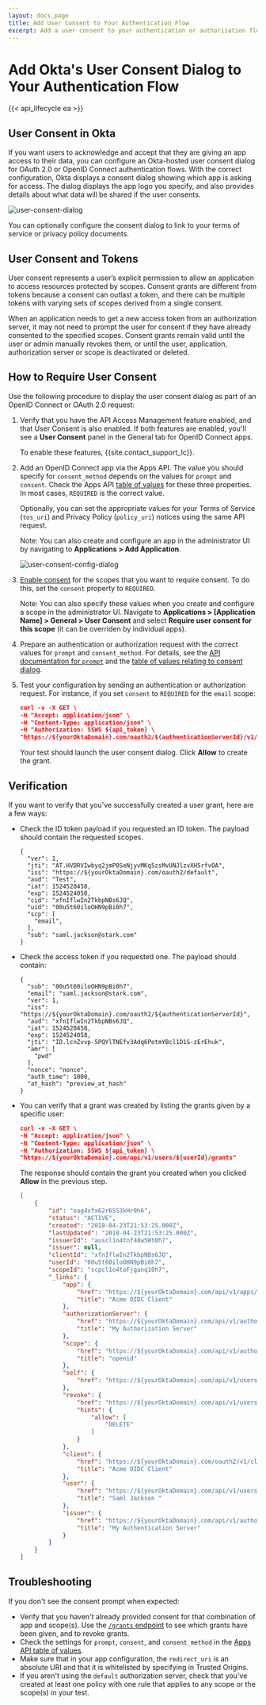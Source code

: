 ```yaml
---
layout: docs_page
title: Add User Consent to Your Authentication Flow
excerpt: Add a user consent to your authentication or authorization flow
---
```

# Add Okta's User Consent Dialog to Your Authentication Flow

{{< api_lifecycle ea >}}

## User Consent in Okta

If you want users to acknowledge and accept that they are giving an app access to their data, you can configure an Okta-hosted user consent dialog for OAuth 2.0 or OpenID Connect authentication flows. With the correct configuration, Okta displays a consent dialog showing which app is asking for access. The dialog displays the app logo you specify, and also provides details about what data will be shared if the user consents.

<img src="/img/user-consent-howto.png" alt=user-consent-dialog>

You can optionally configure the consent dialog to link to your terms of service or privacy policy documents.   

## User Consent and Tokens

User consent represents a user’s explicit permission to allow an application to access resources protected by scopes. Consent grants are different from tokens because a consent can outlast a token, and there can be multiple tokens with varying sets of scopes derived from a single consent.

When an application needs to get a new access token from an authorization server, it may not need to prompt the user for consent if they have already consented to the specified scopes. Consent grants remain valid until the user or admin manually revokes them, or until the user, application, authorization server or scope is deactivated or deleted.

## How to Require User Consent

Use the following procedure to display the user consent dialog as part of an OpenID Connect or OAuth 2.0 request:

1. Verify that you have the API Access Management feature enabled, and that User Consent is also enabled. If both features are enabled, you'll see a **User Consent** panel in the General tab for OpenID Connect apps.

    To enable these features, {{site.contact_support_lc}}.

2. Add an OpenID Connect app via the Apps API. The value you should specify for `consent_method` depends on the values for `prompt` and `consent`. Check the Apps API [table of values](https://developer.okta.com/docs/api/resources/apps#add-oauth-20-client-application) for these three properties. In most cases, `REQUIRED` is the correct value.

    Optionally, you can set the appropriate values for your Terms of Service (`tos_uri`) and Privacy Policy (`policy_uri`) notices using the same API request.

    Note: You can also create and configure an app in the administrator UI by navigating to **Applications > Add Application**.

    <img src="/img/user-consent-panel.png" alt=user-consent-config-dialog>

3. [Enable consent](/docs/api/resources/authorization-servers#create-a-scope) for the scopes that you want to require consent. To do this, set the `consent` property to `REQUIRED`.

    Note: You can also specify these values when you create and configure a scope in the administrator UI. Navigate to **Applications > [Application Name] > General > User Consent** and select **Require user consent for this scope** (it can be overriden by individual apps). 

4. Prepare an authentication or authorization request with the correct values for `prompt` and `consent_method`. For details, see the [API documentation for `prompt`](/docs/api/resources/oidc#parameter-details) and the [table of values relating to consent dialog](/docs/api/resources/apps#settings-7).

5. Test your configuration by sending an authentication or authorization request. For instance, if you set `consent` to `REQUIRED` for the `email` scope: 

    ~~~json
    curl -v -X GET \
    -H "Accept: application/json" \
    -H "Content-Type: application/json" \
    -H "Authorization: SSWS ${api_token} \
    "https://${yourOktaDomain}.com/oauth2/${authenticationServerId}/v1/authorize?client_id=${clientId}&response_type=token&response_mode=fragment&scope=email&redirect_uri=http://localhost:54321&state=myState&nonce=${nonce}"
    ~~~

    Your test should launch the user consent dialog. Click **Allow** to create the grant.

## Verification

If you want to verify that you've successfully created a user grant, here are a few ways:

* Check the ID token payload if you requested an ID token. The payload should contain the requested scopes.

    ```
    {
      "ver": 1,
      "jti": "AT.HVDRVIwbyq2jmP0SeNjyvMKq5zsMvUNJlzvXH5rfvOA",
      "iss": "https://${yourOktaDomain}.com/oauth2/default",
      "aud": "Test",
      "iat": 1524520458,
      "exp": 1524524058,
      "cid": "xfnIflwIn2TkbpNBs6JQ",
      "uid": "00u5t60iloOHN9pBi0h7",
      "scp": [
        "email",
      ],
      "sub": "saml.jackson@stark.com"
    }
    ```

* Check the access token if you requested one. The payload should contain:

    ```
    {
      "sub": "00u5t60iloOHN9pBi0h7",
      "email": "saml.jackson@stark.com",
      "ver": 1,
      "iss": "https://${yourOktaDomain}.com/oauth2/${authenticationServerId}",
      "aud": "xfnIflwIn2TkbpNBs6JQ",
      "iat": 1524520458,
      "exp": 1524524058,
      "jti": "ID.lcnZvvp-5PQYlTNEfv3Adq6PotmYBcl1D1S-zErEhuk",
      "amr": [
        "pwd"
      ],
      "nonce": "nonce",
      "auth_time": 1000,
      "at_hash": "preview_at_hash"
    }
    ```

* You can verify that a grant was created by listing the grants given by a specific user:

    ```json
    curl -v -X GET \
    -H "Accept: application/json" \
    -H "Content-Type: application/json" \
    -H "Authorization: SSWS ${api_token} \
    "https://${yourOktaDomain}.com/api/v1/users/${userId}/grants"
    ```

    The response should contain the grant you created when you clicked **Allow** in the previous step.

    ```json
    [
        {
            "id": "oag4xfx62r6S53kHr0h6",
            "status": "ACTIVE",
            "created": "2018-04-23T21:53:25.000Z",
            "lastUpdated": "2018-04-23T21:53:25.000Z",
            "issuerId": "auscl1o4tnf48w5Wt0h7",
            "issuer": null,
            "clientId": "xfnIflwIn2TkbpNBs6JQ",
            "userId": "00u5t60iloOHN9pBi0h7",
            "scopeId": "scpcl1o4toFjganq10h7",
            "_links": {
                "app": {
                    "href": "https://${yourOktaDomain}.com/api/v1/apps/0oaaggpxeqxTDuP780h7",
                    "title": "Acme OIDC Client"
                },
                "authorizationServer": {
                    "href": "https://${yourOktaDomain}.com/api/v1/authorizationServers/auscl1o4tnf48w5Wt0h7",
                    "title": "My Authorization Server"
                },
                "scope": {
                    "href": "https://${yourOktaDomain}.com/api/v1/authorizationServers/auscl1o4tnf48w5Wt0h7/scopes/scpcl1o4toFjganq10h7",
                    "title": "openid"
                },
                "self": {
                    "href": "https://${yourOktaDomain}.com/api/v1/users/00u5t60iloOHN9pBi0h7/grants/oag4xfx62r6S53kHr0h6"
                },
                "revoke": {
                    "href": "https://${yourOktaDomain}.com/api/v1/users/00u5t60iloOHN9pBi0h7/grants/oag4xfx62r6S53kHr0h6",
                    "hints": {
                        "allow": [
                            "DELETE"
                        ]
                    }
                },
                "client": {
                    "href": "https://${yourOktaDomain}.com/oauth2/v1/clients/xfnIflwIn2TkbpNBs6JQ",
                    "title": "Acme OIDC Client"
                },
                "user": {
                    "href": "https://${yourOktaDomain}.com/api/v1/users/00u5t60iloOHN9pBi0h7",
                    "title": "Saml Jackson "
                },
                "issuer": {
                    "href": "https://${yourOktaDomain}.com/api/v1/authorizationServers/auscl1o4tnf48w5Wt0h7",
                    "title": "My Authentication Server"
                }
            }
        }
    ]
    ```

## Troubleshooting

If you don't see the consent prompt when expected:

* Verify that you haven't already provided consent for that combination of app and scope(s). Use the [`/grants` endpoint](/docs/api/resources/users#list-grants) to see which grants have been given, and to revoke grants.
* Check the settings for `prompt`, `consent`, and `consent_method` in the [Apps API table of values](https://developer.okta.com/docs/api/resources/apps#add-oauth-20-client-application).
* Make sure that in your app configuration, the `redirect_uri` is an absolute URI and that it is whitelisted by specifying in Trusted Origins.
* If you aren't using the `default` authorization server, check that you've created at least one policy with one rule that applies to any scope or the scope(s) in your test.
